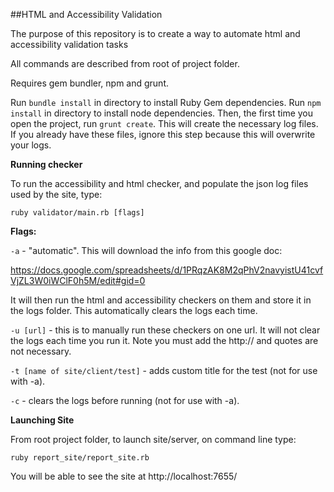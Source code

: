 ##HTML and Accessibility Validation

The purpose of this repository is to create a way to automate html and accessibility validation tasks

All commands are described from root of project folder.

Requires gem bundler, npm and grunt.

Run `bundle install` in directory to install Ruby Gem dependencies.
Run `npm install` in directory to install node dependencies.
Then, the first time you open the project, run `grunt create`. This will create the necessary log files.
If you already have these files, ignore this step because this will overwrite your logs.

**Running checker**

To run the accessibility and html checker, and populate the json log files used
by the site, type:
```
ruby validator/main.rb [flags]
```

__Flags:__

```-a``` - "automatic". This will download the info from this google doc:

https://docs.google.com/spreadsheets/d/1PRqzAK8M2qPhV2navyistU41cvfVjZL3W0iWClF0h5M/edit#gid=0

It will then run the html and accessibility checkers on them and store it in the logs folder. This automatically clears the logs each time.

```-u [url]``` - this is to manually run these checkers on one url.
It will not clear the logs each time you run it. Note you must add the http:// and quotes are not necessary.

```-t [name of site/client/test]``` - adds custom title for the test (not for use with -a).

```-c``` - clears the logs before running (not for use with -a).

**Launching Site**

From root project folder, to launch site/server, on command line type:
```
ruby report_site/report_site.rb
```
You will be able to see the site at http://localhost:7655/

